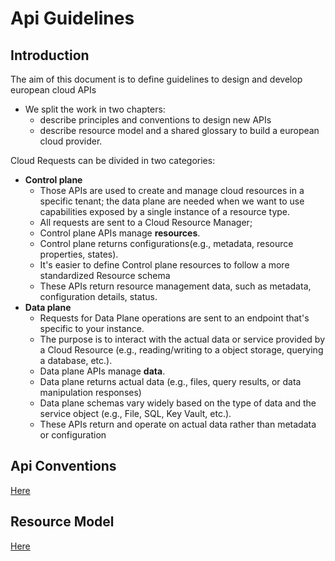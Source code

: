 # **Api Guidelines**

## **Introduction**
The aim of this document is to define guidelines to design and develop european cloud APIs
- We split the work in two chapters:
  - describe principles and conventions to design new APIs
  - describe resource model and a shared glossary to build a european cloud provider.  
   
Cloud Requests can be divided in two categories:
  - **Control plane** 
    - Those APIs are used to create and manage cloud resources in a specific tenant; the data plane are needed when we want to use capabilities exposed by a single instance of a resource type. 
    - All requests are sent to a Cloud Resource Manager;
    - Control plane APIs manage **resources**.
    - Control plane returns configurations(e.g., metadata, resource properties, states).
    - It's easier to define Control plane resources to follow a more standardized Resource schema
    - These APIs return resource management data, such as metadata, configuration details, status.
  - **Data plane**
    - Requests for Data Plane operations are sent to an endpoint that's specific to your instance.
    - The purpose is to interact with the actual data or service provided by a Cloud Resource (e.g., reading/writing to a object storage, querying a database, etc.).
    - Data plane APIs manage **data**.
    - Data plane returns actual data (e.g., files, query results, or data manipulation responses)
    - Data plane schemas vary widely based on the type of data and the service object (e.g., File, SQL, Key Vault, etc.).
    - These APIs return and operate on actual data rather than metadata or configuration

## **Api Conventions**

[Here](./api-conventions.md)

## **Resource Model**

[Here](./resource-model.md)